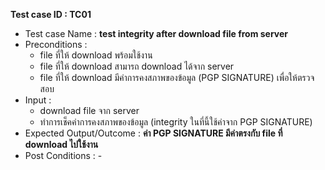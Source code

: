 **Test case ID : TC01**
* Test case Name : **test integrity after download file from server**
* Preconditions : 
  * file ที่ให้ download พร้อมใช้งาน
  * file ที่ให้ download สามารถ download ได้จาก server
  * file ที่ให้ download มีค่าการคงสภาพของข้อมูล (PGP SIGNATURE) เพื่อให้ตรวจสอบ
* Input : 
  * download file จาก server
  * ทำการเช็คค่าการคงสภาพของข้อมูล (integrity ในที่นี้ใช้ค่าจาก PGP SIGNATURE)
* Expected Output/Outcome : **ค่า PGP SIGNATURE มีค่าตรงกับ file ที่ download ไปใช้งาน** 
* Post Conditions : -
  
